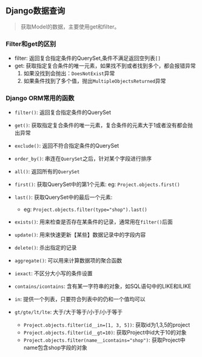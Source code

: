 ## Django数据查询
> 获取Model的数据，主要使用get和filter。

### Filter和get的区别
- filter: 返回复合指定条件的QuerySet,条件不满足返回空列表`[]`
- get: 获取指定复合条件的唯一元素，如果找不到或者找到多个，都会报错异常
    1. 如果没找到会抛出：`DoesNotExist`异常
    2. 如果条件找到了多个值，抛出`MultipleObjectsReturned`异常

### Django ORM常用的函数
- `filter()`: 返回复合指定条件的QuerySet
- `get()`: 获取指定复合条件的唯一元素，复合条件的元素大于1或者没有都会抛出异常
- `exclude()`: 返回不符合指定条件的QuerySet
- `order_by()`: 串连在`QuerySet`之后，针对某个字段进行排序
- `all()`: 返回所有的`QuerySet`
- `first()`: 获取QuerySet中的第1个元素: eg: `Project.objects.first()`
- `last()`: 获取QuerySet中的最后一个元素: 
    - eg: `Project.objects.filter(type="shop").last()`
    
- `exists()`: 用来检查是否存在某条件的记录，通常用在`filter()`后面
- `update()`: 用来快速更新【某些】数据记录中的字段内容
- `delete()`: 杀出指定的记录
- `aggregate()`: 可以用来计算数据项的聚合函数
- `iexact`: 不区分大小写的条件设置
- `contains/icontains`: 含有某一字符串的对象，如SQL语句中的LIKE和ILIKE
- `in`: 提供一个列表，只要符合列表中的仍和一个值均可以
- `gt/gte/lt/lte`: 大于/大于等于/小于/小于等于
    - `Project.objects.filter(id__in=[1, 3, 5])`: 获取id为1,3,5的project
    - `Project.objects.filter(id__gt=10)`: 获取Project中id大于10的对象
    - `Project.objects.filter(name__icontains="shop")`: 获取Project中name包含shop字段的对象
    


